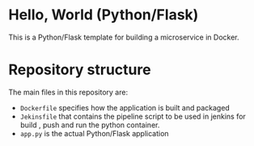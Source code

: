 # Hello, World (Python/Flask)

This is a Python/Flask template for building a microservice in  Docker.

# Repository structure

The main files in this repository are:

* `Dockerfile` specifies how the application is built and packaged
* `Jekinsfile` that contains the pipeline script to be used in jenkins for build , push and run the python container.
* `app.py` is the actual Python/Flask application

